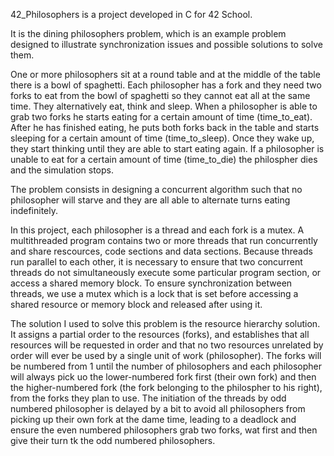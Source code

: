42_Philosophers is a project developed in C for 42 School.

It is the dining philosophers problem, which is an example problem designed to illustrate synchronization issues and possible solutions to solve them.

One or more philosophers sit at a round table and at the middle of the table there is a bowl of spaghetti. Each philosopher has a fork and they need two forks to eat from the bowl of spaghetti so they cannot eat all at the same time.
They alternatively eat, think and sleep. When a philosopher is able to grab two forks he starts eating for a certain amount of time (time_to_eat). After he has finished eating, he puts both forks back in the table and starts sleeping for a certain amount of time (time_to_sleep). Once they wake up, they start thinking until they are able to start eating again.
If a philosopher is unable to eat for a certain amount of time (time_to_die) the philospher dies and the simulation stops.

The problem consists in designing a concurrent algorithm such that no philosopher will starve and they are all able to alternate turns eating indefinitely.

In this project, each philosopher is a thread and each fork is a mutex.
A multithreaded program contains two or more threads that run concurrently and share rescources, code sections and data sections. Because threads run parallel to each other, it is necessary to ensure that two concurrent threads do not simultaneously execute some particular program section, or access a shared memory block.
To ensure synchronization between threads, we use a mutex which is a lock that is set before accessing a shared resource or memory block and released after using it.

The solution I used to solve this problem is the resource hierarchy solution. It assigns a partial order to the resources (forks), and establishes that all resources will be requested in order and that no two resources unrelated by order will ever be used by a single unit of work (philosopher).
The forks will be numbered from 1 until the number of philosophers and each philosopher will always pick uo the lower-numbered fork first (their own fork) and then the higher-numbered fork (the fork belonging to the philospher to his right), from the forks they plan to use. The initiation of the threads by odd numbered philosopher is delayed by a bit to avoid all philosophers from picking up their own fork at the dame time, leading to a deadlock and ensure the even numbered philosophers grab two forks, wat first and then give their turn tk the odd numbered philosophers.
